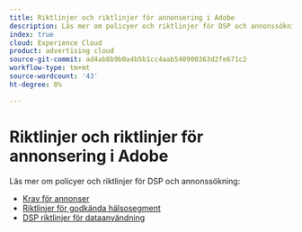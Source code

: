 ```yaml
---
title: Riktlinjer och riktlinjer för annonsering i Adobe
description: Läs mer om policyer och riktlinjer för DSP och annonssökning.
index: true
cloud: Experience Cloud
product: advertising cloud
source-git-commit: ad4ab8b9b0a4b5b1cc4aab540900363d2fe671c2
workflow-type: tm+mt
source-wordcount: '43'
ht-degree: 0%

---
```


# Riktlinjer och riktlinjer för annonsering i Adobe

Läs mer om policyer och riktlinjer för DSP och annonssökning:

* [Krav för annonser](/help/policies/ad-requirements-policy.md)
* [Riktlinjer för godkända hälsosegment](/help/policies/health-segment-guidelines.md)
* [DSP riktlinjer för dataanvändning](/help/policies/data-usage-guidelines.md)
